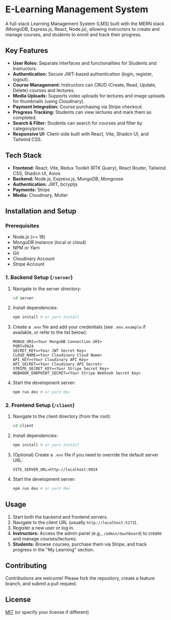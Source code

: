 # E-Learning Management System

A full-stack Learning Management System (LMS) built with the MERN stack (MongoDB, Express.js, React, Node.js), allowing instructors to create and manage courses, and students to enroll and track their progress.

## Key Features

* **User Roles:** Separate interfaces and functionalities for Students and Instructors.
* **Authentication:** Secure JWT-based authentication (login, register, logout).
* **Course Management:** Instructors can CRUD (Create, Read, Update, Delete) courses and lectures.
* **Media Uploads:** Supports video uploads for lectures and image uploads for thumbnails (using Cloudinary).
* **Payment Integration:** Course purchasing via Stripe checkout.
* **Progress Tracking:** Students can view lectures and mark them as completed.
* **Search & Filter:** Students can search for courses and filter by category/price.
* **Responsive UI:** Client-side built with React, Vite, Shadcn UI, and Tailwind CSS.

## Tech Stack

* **Frontend:** React, Vite, Redux Toolkit (RTK Query), React Router, Tailwind CSS, Shadcn UI, Axios
* **Backend:** Node.js, Express.js, MongoDB, Mongoose
* **Authentication:** JWT, bcryptjs
* **Payments:** Stripe
* **Media:** Cloudinary, Multer

## Installation and Setup

### Prerequisites

* Node.js (>= 18)
* MongoDB instance (local or cloud)
* NPM or Yarn
* Git
* Cloudinary Account
* Stripe Account

### 1. Backend Setup (`/server`)

1.  Navigate to the server directory:
    ```bash
    cd server
    ```
2.  Install dependencies:
    ```bash
    npm install # or yarn install
    ```
3.  Create a `.env` file and add your credentials (see `.env.example` if available, or refer to the list below):
    ```# Required .env variables:
    MONGO_URI=<Your MongoDB Connection URI>
    PORT=9924
    SECRET_KEY=<Your JWT Secret Key>
    CLOUD_NAME=<Your Cloudinary Cloud Name>
    API_KEY=<Your Cloudinary API Key>
    API_SECRET=<Your Cloudinary API Secret>
    STRIPE_SECRET_KEY=<Your Stripe Secret Key>
    WEBHOOK_ENDPOINT_SECRET=<Your Stripe Webhook Secret Key>
    ```
4.  Start the development server:
    ```bash
    npm run dev # or yarn dev
    ```

### 2. Frontend Setup (`/client`)

1.  Navigate to the client directory (from the root):
    ```bash
    cd client
    ```
2.  Install dependencies:
    ```bash
    npm install # or yarn install
    ```
3.  (Optional) Create a `.env` file if you need to override the default server URL:
    ```# Example .env content:
    VITE_SERVER_URL=http://localhost:9924
    ```
4.  Start the development server:
    ```bash
    npm run dev # or yarn dev
    ```

## Usage

1.  Start both the backend and frontend servers.
2.  Navigate to the client URL (usually `http://localhost:5173`).
3.  Register a new user or log in.
4.  **Instructors:** Access the admin panel (e.g., `/admin/dashboard`) to create and manage courses/lectures.
5.  **Students:** Browse courses, purchase them via Stripe, and track progress in the "My Learning" section.

## Contributing

Contributions are welcome! Please fork the repository, create a feature branch, and submit a pull request.

## License

[MIT](LICENSE) (or specify your license if different)
